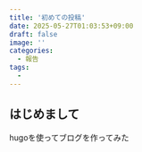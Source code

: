 ```yaml
---
title: '初めての投稿'
date: 2025-05-27T01:03:53+09:00
draft: false
image: ''
categories:
  - 報告
tags:
  - 
---
```


## はじめまして

hugoを使ってブログを作ってみた

